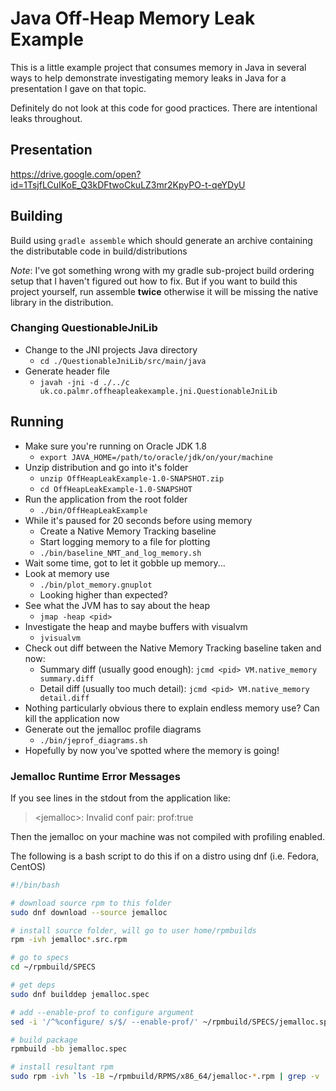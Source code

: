 # Java Off-Heap Memory Leak Example

This is a little example project that consumes memory in Java in several ways to help demonstrate investigating memory 
leaks in Java for a presentation I gave on that topic.

Definitely do not look at this code for good practices. There are intentional leaks throughout.

## Presentation

https://drive.google.com/open?id=1TsjfLCuIKoE_Q3kDFtwoCkuLZ3mr2KpyPO-t-qeYDyU

## Building

Build using `gradle assemble` which should generate an archive containing the distributable code in build/distributions

 *Note*: I've got something wrong with my gradle sub-project build ordering setup that I haven't figured out how to fix.
 But if you want to build this project yourself, run assemble **twice** otherwise it will be missing the native library 
 in the distribution.

### Changing QuestionableJniLib

  - Change to the JNI projects Java directory
    - `cd ./QuestionableJniLib/src/main/java`
  - Generate header file
    - `javah -jni -d ./../c uk.co.palmr.offheapleakexample.jni.QuestionableJniLib`

## Running

  - Make sure you're running on Oracle JDK 1.8
    - `export JAVA_HOME=/path/to/oracle/jdk/on/your/machine`
  - Unzip distribution and go into it's folder
    - `unzip OffHeapLeakExample-1.0-SNAPSHOT.zip`
    - `cd OffHeapLeakExample-1.0-SNAPSHOT`
  - Run the application from the root folder
    - `./bin/OffHeapLeakExample`
  - While it's paused for 20 seconds before using memory
    - Create a Native Memory Tracking baseline
    - Start logging memory to a file for plotting
    - `./bin/baseline_NMT_and_log_memory.sh`
  - Wait some time, got to let it gobble up memory...
  - Look at memory use
    - `./bin/plot_memory.gnuplot`
    - Looking higher than expected?
  - See what the JVM has to say about the heap
    - `jmap -heap <pid>`
  - Investigate the heap and maybe buffers with visualvm
    - `jvisualvm`
  - Check out diff between the Native Memory Tracking baseline taken and now: 
    - Summary diff (usually good enough): `jcmd <pid> VM.native_memory summary.diff`
    - Detail diff (usually too much detail): `jcmd <pid> VM.native_memory detail.diff`
  - Nothing particularly obvious there to explain endless memory use? Can kill the application now
  - Generate out the jemalloc profile diagrams
    - `./bin/jeprof_diagrams.sh`
  - Hopefully by now you've spotted where the memory is going!

### Jemalloc Runtime Error Messages

If you see lines in the stdout from the application like:

 > \<jemalloc>: Invalid conf pair: prof:true

Then the jemalloc on your machine was not compiled with profiling enabled.

The following is a bash script to do this if on a distro using dnf (i.e. Fedora, CentOS)

```bash
#!/bin/bash

# download source rpm to this folder
sudo dnf download --source jemalloc

# install source folder, will go to user home/rpmbuilds
rpm -ivh jemalloc*.src.rpm

# go to specs
cd ~/rpmbuild/SPECS

# get deps
sudo dnf builddep jemalloc.spec

# add --enable-prof to configure argument
sed -i '/^%configure/ s/$/ --enable-prof/' ~/rpmbuild/SPECS/jemalloc.spec

# build package
rpmbuild -bb jemalloc.spec

# install resultant rpm
sudo rpm -ivh `ls -1B ~/rpmbuild/RPMS/x86_64/jemalloc-*.rpm | grep -v 'dev\|debug'`
```
